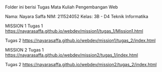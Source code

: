 Folder ini berisi Tugas Mata Kuliah Pengembangan Web

Nama: Nayara Saffa
NIM: 211524052
Kelas: 3B - D4 Teknik Informatika

MISSION 1
Tugas 1
https://nayarasaffa.github.io/webdev/mission1/tugas_1/Mission1.html

Tugas 2
https://nayarasaffa.github.io/webdev/mission1/tugas_2/index.html

MISSION 2
Tugas 1
https://nayarasaffa.github.io/webdev/mission2/tugas_1/index.html

Tugas 2
https://nayarasaffa.github.io/webdev/mission2/tugas_2/index.html
